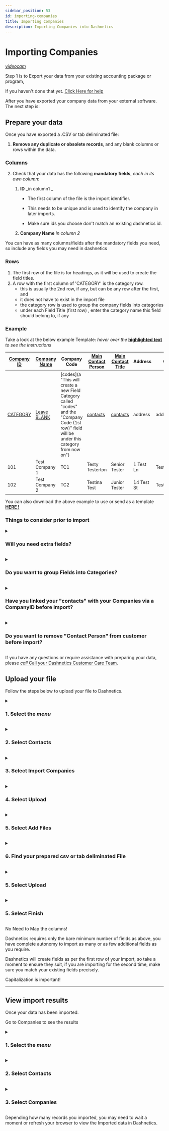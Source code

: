 ```yaml
---
sidebar_position: 53
id: importing-companies
title: Importing Companies
description: Importing Companies into Dashnetics
---
```

# Importing Companies 
[<i className="material-icons-h1 end">videocam</i>](/vids/Dashnetics-Import-Companies.mp4)

Step 1 is to Export your data from your existing accounting package or program, 

If you haven't done that yet. [Click Here for help](exporting-data-from-your-accounting-package)

After you have exported your company data from your external software. The next step is:

Prepare your data
-----------------

Once you have exported a .CSV or tab deliminated file:

1.  **Remove any duplicate or obsolete records**, and any blank columns or rows within the data.
### Columns
2.  Check that your data has the following **mandatory fields**, _each in its own column_:
    1.  **ID** _in column1 _
    
        - The first column of the file is the import identifier. 
    
        - This needs to be unique and is used to identify the company in later imports.

        - Make sure ids you choose don't match an existing dashnetics id.
    
    2.  **Company Name** _in column 2_

You can have as many columns/fields after the mandatory fields you need, so include any fields you may need in dashnetics

### Rows
1. The first row of the file is for headings, as it will be used to create the field titles.
2. A row with the first column of 'CATEGORY' is the category row.
    - this is usually the 2nd row, if any, but can be any row after the first, and 
    - it does not have to exist in the import file
    - the category row is used to group the company fields into categories
    - under each Field Title (first row) , enter the category name this field should belong to, if any

### Example

Take a look at the below example Template: _hover over the_ [**highlighted text**](a "like this") _to see the instructions_

|[Company ID](a "Must be the 1st Column")	| [Company Name](a "Must be the 2nd Column")|	Company Code|	[Main Contact Person](a "you may wish to remove any contact fields as Contacts will be stored in Contacts, this is therefore duplicate data") |	[Main Contact Title](a "you may wish to remove any contact fields as Contacts will be stored in Contacts, this is therefore duplicate data") |	Address|	City|	Region|	PostalCode|	Country|	Phone|	www|
|-------	|--------|	---------|	----------|	----------|	----------|	---------|	--------|	---------|	-------|	-------|	---------|
|[CATEGORY](a "Must say CATEGORY as the first Column for the row to be read as Category Names")	|[Leave BLANK](a "Company Name cannot have a Category")|	[codes](a "This will create a new Field Category called "codes" and the "Company Code (1st row)" field will be under this category from now on")|	[contacts](a "This will create a new Field Category called 'contacts' and the 'Main Contact Person (1st row)' field will be under this category from now on")|	[contacts](a "This will place the 'Main Contact Title (1st row)' field under the already existing 'contacts' category from now on")|	address|	address|	address|	address|	address|	contacts|	contacts|
|101|	Test Company 1|	TC1|	Testy Testerton|	Senior Tester|	1 Test Ln|	Testertown|	Testshire|	1234|	Australia|	61412345678 |	https://dashnetics.com.au |
|102|	Test Company 2|	TC2|	Testina Test|	Junior Tester|	14 Test St|	Testerfield|	Testshire|	1234|	Australia|	61400000000 |	https://dashnetics.com.au |

You can also download the above example to use or send as a template [**HERE !**](/files/import_companies_template.csv) 

    

### Things to consider prior to import ###

<details>

<summary>

<h3 style={{ display: 'inline'}}>Will you need extra fields? </h3>

</summary><p></p>

If you have data that didn't export from your current system, but you would like to add in Dashnetics, now is a great time to do so, before starting your import. 

For example, you may have , or would like to have, data like 'Customer Type' (VIP/Gold/Silver) or an internal reference number. 

Please take a moment to consider adding this additional information


</details>
<p></p>


<details>

<summary>

<h3 style={{ display: 'inline'}}>Do you want to group Fields into Categories? </h3>

</summary><p></p>

You can either:

a) Import Field Categories by adding them as a row in your data.  **[See Example Above](### Example)**.
    
or

b) Create your own Field Categories in Dashnetics before or after importing your data.  **[Click Here to see how](/docs/manuals/advanced/add_field_category)**.
    


</details>
<p></p>



<details>

<summary>

<h3 style={{ display: 'inline'}}>Have you linked your "contacts" with your Companies via a CompanyID before import? </h3>

</summary><p></p>

You can have single or multiple contacts for a single client or supplier.

Contacts are linked to Companies (Customers, Families, Suppliers etc) by an ID (your First Column in the Company csv file)

It is a good idea to ensure you have this linked before import, particularly if you are splitting 1 exported "Customer" file into "Company" and "Contact" import files



</details>
<p></p>


<details>

<summary>

<h3 style={{ display: 'inline'}}>Do you want to remove "Contact Person" from customer before import? </h3>

</summary><p></p>

You can have single or multiple contacts for a single client or supplier.

Contacts are linked to Companies (Customers, Families, Suppliers etc) by an ID

Therefore, leaving a "Primary Contact" in your Company import is unnecessary duplication of your information.



</details>
<p></p>



If you have any questions or require assistance with preparing your data, please <a href="tel:+61294999544"> <i className="material-icons">call</i> Call your Dashnetics Customer Care Team</a>.

Upload your file
----------------

Follow the steps below to upload your file to Dashnetics.

<details>

<summary>

<h3 style={{ display: 'inline'}}> 1.  Select the <span className="buttontext"> <i className="material-icons">menu</i></span>  </h3>

</summary><p></p>

![img](/img/adminmenu-e1ef5a93a900bdfb54c72920a5ce4ea0.png)


</details>
<p></p>



<details>

<summary>

<h3 style={{ display: 'inline'}}> 2.  Select <span className="buttontext"> Contacts </span> </h3>

</summary><p></p>


![img](/img/menu_contacts.png)

</details>
<p></p>



<details>

<summary>

<h3 style={{ display: 'inline'}}> 3.  Select <span className="buttontext"> Import Companies </span> </h3>

</summary><p></p>


![img](/img/menu_contacts_companies.png)



</details>
<p></p>


<details>

<summary>

<h3 style={{ display: 'inline'}}> 4.  Select <span className="buttontext"> Upload </span> </h3>

</summary><p></p>


![img](/img/importcompanies_upload.png)



</details>
<p></p>



<details>

<summary>

<h3 style={{ display: 'inline'}}> 5.  Select <span className="buttontext"> Add Files </span> </h3>

</summary><p></p>


![img](/img/importcompanies_addfiles.png)



</details>
<p></p>



<details>

<summary>

<h3 style={{ display: 'inline'}}> 6.  Find your prepared csv or tab deliminated File </h3>

</summary><p></p>






</details>
<p></p>



<details>

<summary>

<h3 style={{ display: 'inline'}}> 5.  Select <span className="buttontext"> Upload </span> </h3>

</summary><p></p>


![img](/img/importcompanies_upload2.png)



</details>
<p></p>



<details>

<summary>

<h3 style={{ display: 'inline'}}> 5.  Select <span className="buttontext"> Finish </span> </h3>

</summary><p></p>


![img](/img/importcompanies_finish.png)



</details>
<p></p>

No Need to Map the columns! 

Dashnetics requires only the bare minimum number of fields as above, you have complete autonomy to import as many or as few additional fields as you require.

Dashnetics will create fields as per the first row of your import, so take a moment to ensure they suit, if you are importing for the second time, make sure you match your existing fields precisely.

Capitalization is important!

---------------

View import results
-------------------

Once your data has been imported.

Go to Companies to see the results

<details>

<summary>

<h3 style={{ display: 'inline'}}> 1.  Select the <span className="buttontext"> <i className="material-icons">menu</i></span>  </h3>

</summary><p></p>

![img](/img/adminmenu-e1ef5a93a900bdfb54c72920a5ce4ea0.png)

</details>
<p></p>



<details>

<summary>

<h3 style={{ display: 'inline'}}> 2.  Select <span className="buttontext"> Contacts </span> </h3>

</summary><p></p>


![img](/img/menu_contacts.png)

</details>
<p></p>



<details>

<summary>

<h3 style={{ display: 'inline'}}> 3.  Select <span className="buttontext"> Companies </span> </h3>

</summary><p></p>


![img](/img/menu_contacts_companies.png)



</details>
<p></p>



Depending how many records you imported, you may need to wait a moment or refresh your browser to view the Imported data in Dashnetics.
